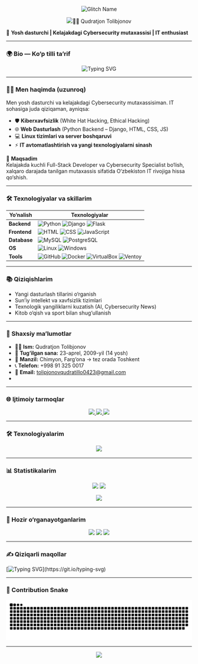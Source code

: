 <!-- Profil Banner (GLITCH EFFECT) -->
<p align="center">
  <img src="https://readme-typing-svg.herokuapp.com?font=Fira+Code&size=40&duration=3000&pause=1000&color=00FF00&center=true&vCenter=true&width=600&lines=%F0%9D%97%83%F0%9D%97%AA%F0%9D%97%AD%F0%9D%97%A7%F0%9D%97%A2%F0%9D%97%A9%F0%9D%97%A9%F0%9D%97%A8%F0%9D%97%A6%F0%9D%97%A6%20%F0%9D%97%9D%F0%9D%97%A8%F0%9D%97%A5%F0%9D%97%A2%F0%9D%97%A9%F0%9D%97%AC%F0%9D%97%A6%F0%9D%97%A8%F0%9D%97%AF" alt="Glitch Name" />
</p>

<!-- Typing Animation with Cold Colors Gradient Effect -->
<p align="center">
  <img src="https://readme-typing-svg.herokuapp.com?font=Fira+Code&size=22&duration=4000&pause=2000&center=true&vCenter=true&width=650&lines=%F0%9F%92%BB+%3Cspan+style%3D'color%3A%2300BFFF'%3EBackend+Developer%3C%2Fspan%3E;%F0%9F%94%92+%3Cspan+style%3D'color%3A%2370C1FF'%3ECybersecurity+Enthusiast%3C%2Fspan%3E;%F0%9F%8C%8D+%3Cspan+style%3D'color%3A%239A7DFF'%3EOpen-Source+Contributor%3C%2Fspan%3E;%F0%9F%93%9A+%3Cspan+style%3D'color%3A%2366FFB2'%3ELifelong+Learner%3C%2Fspan%3E;%F0%9F%9A%80+%3Cspan+st

---

# 👨‍💻 Qudratjon Tolibjonov  

💼 **Yosh dasturchi | Kelajakdagi Cybersecurity mutaxassisi | IT enthusiast**  

---

### 🌍 Bio — Ko‘p tilli ta’rif  

<p align="center">
  <img src="https://readme-typing-svg.herokuapp.com?font=Fira+Code&size=22&duration=5000&pause=2000&color=00FF00&center=true&vCenter=true&width=1000&lines=🇺🇿+Python+Backend+Developer+%7C+Kiberxavfsizlik+ixlosmandi+%7C+Full-Stack+dasturchi;🇺🇿+Najot+Ta'lim+Backend+Django+yo‘nalishida+tahsil+olyapman.;🇬🇧+Python+Backend+Developer+%7C+Cybersecurity+Enthusiast+%7C+Full-Stack+Developer;🇬🇧+Currently+studying+at+Najot+Ta'lim+Backend+Django.;🇪🇸+Desarrollador+Backend+en+Python+%7C+Entusiasta+de+la+Ciberseguridad+%7C+Full-Stack+Developer;🇪🇸+Actualmente+estudiando+en+Najot+Ta'lim+Backend+Django.;🇷🇺+Python+Backend+Developer+%7C+Энтузиаст+кибербезопасности+%7C+Full-Stack+разработчик;🇷🇺+Обучаюсь+в+Najot+Ta'lim+Backend+Django.;🇨🇳+Python+后端开发者+%7C+网络安全爱好者+%7C+全栈开发者;🇨🇳+目前在+Najot+Ta'lim+Backend+Django+学习。" alt="Typing SVG" />
</p>

---

### 👨‍💻 Men haqimda (uzunroq)  
Men yosh dasturchi va kelajakdagi Cybersecurity mutaxassisiman. IT sohasiga juda qiziqaman, ayniqsa:  

- 🛡 **Kiberxavfsizlik** (White Hat Hacking, Ethical Hacking)  
- 🌐 **Web Dasturlash** (Python Backend – Django, HTML, CSS, JS)  
- 💻 **Linux tizimlari va server boshqaruvi**  
- ⚡ **IT avtomatlashtirish va yangi texnologiyalarni sinash**  

🎯 **Maqsadim**  
Kelajakda kuchli Full-Stack Developer va Cybersecurity Specialist bo‘lish, xalqaro darajada tanilgan mutaxassis sifatida O‘zbekiston IT rivojiga hissa qo‘shish.  

---
### 🛠 Texnologiyalar va skillarim  

| Yo‘nalish    | Texnologiyalar |
|--------------|----------------|
| **Backend**  | ![Python](https://skillicons.dev/icons?i=python) ![Django](https://skillicons.dev/icons?i=django) ![Flask](https://skillicons.dev/icons?i=flask) |
| **Frontend** | ![HTML](https://skillicons.dev/icons?i=html) ![CSS](https://skillicons.dev/icons?i=css) ![JavaScript](https://skillicons.dev/icons?i=js) |
| **Database** | ![MySQL](https://skillicons.dev/icons?i=mysql) ![PostgreSQL](https://skillicons.dev/icons?i=postgres) |
| **OS**       | ![Linux](https://skillicons.dev/icons?i=linux) ![Windows](https://skillicons.dev/icons?i=windows) |
| **Tools**    | ![GitHub](https://skillicons.dev/icons?i=github) ![Docker](https://skillicons.dev/icons?i=docker) ![VirtualBox](https://skillicons.dev/icons?i=vbox) ![Ventoy](https://img.shields.io/badge/Ventoy-blue?logo=usb&logoColor=white) |

---

### 📚 Qiziqishlarim  
- Yangi dasturlash tillarini o‘rganish  
- Sun’iy intellekt va xavfsizlik tizimlari  
- Texnologik yangiliklarni kuzatish (AI, Cybersecurity News)  
- Kitob o‘qish va sport bilan shug‘ullanish  

---

### 📇 Shaxsiy ma’lumotlar  

- 🧑‍💼 **Ism:** Qudratjon Tolibjonov  
- 🎂 **Tug‘ilgan sana:** 23-aprel, 2009-yil (14 yosh)  
- 📍 **Manzil:** Chimyon, Farg‘ona → tez orada Toshkent  
- 📞 **Telefon:** +998 91 325 0017  
- 📧 **Email:** tolipjonovqudratillo0423@gmail.com
- 

---
### 🌐 Ijtimoiy tarmoqlar  
<p align="center">
  <a href="https://github.com/tolipjonovqudratillo0423">
    <img src="https://img.shields.io/badge/GitHub-181717?style=for-the-badge&logo=github&logoColor=white"/>
  </a>
  <a href="https://t.me/qudratillo0017">
    <img src="https://img.shields.io/badge/Telegram-2CA5E0?style=for-the-badge&logo=telegram&logoColor=white"/>
  </a>
  <a href="https://www.linkedin.com/in/qudratillo-tolipjonov-a943ba381">
    <img src="https://img.shields.io/badge/LinkedIn-0077B5?style=for-the-badge&logo=linkedin&logoColor=white"/>
  </a>
</p>



---

### 🛠️ Texnologiyalarim  
<p align="center">
  <img src="https://skillicons.dev/icons?i=python,django,git,github,linux,html,css,js,postgresql,docker&theme=dark" />
</p>  

---

### 📊 Statistikalarim  

<p align="center">
  <!-- Asosiy statistika -->
  <img src="https://github-readme-stats.vercel.app/api?username=tolipjonovqudratillo0423&show_icons=true&theme=tokyonight&count_private=true&include_all_commits=true" height="180"/>
  
  <!-- Streak -->
  <img src="https://github-readme-streak-stats.herokuapp.com/?user=tolipjonovqudratillo0423&theme=tokyonight&hide_border=true" height="180"/>
</p>

<!-- Ko‘p ishlatiladigan tillar -->
<p align="center">
  <img src="https://github-readme-stats.vercel.app/api/top-langs/?username=tolipjonovqudratillo0423&layout=compact&theme=tokyonight&langs_count=8" height="180"/>
</p>

---

### 🚀 Hozir o‘rganayotganlarim  
<p align="center">
  <img src="https://img.shields.io/badge/FastAPI-009688?style=for-the-badge&logo=fastapi&logoColor=white"/>
  <img src="https://img.shields.io/badge/React-20232A?style=for-the-badge&logo=react&logoColor=61DAFB"/>
  <img src="https://img.shields.io/badge/Docker-2496ED?style=for-the-badge&logo=docker&logoColor=white"/>
</p>  

---

### ✍️ Qiziqarli maqollar  
[![Typing SVG](https://readme-typing-svg.herokuapp.com?font=Fira+Code&size=22&duration=2500&pause=1000&color=00FF00&center=true&vCenter=true&width=1000&lines=1.+Code+is+like+humor.+When+you+have+to+explain+it,+it's+bad.;2.+In+code+we+trust.;3.+Programming+is+the+art+of+thinking+clearly.;4.+Fixing+bugs+teaches+more+than+writing+perfect+code.;5.+Talk+is+cheap,+show+me+the+code.;6.+A+good+programmer+is+lazy+in+the+right+way.;7.+Debugging+is+like+being+a+detective.;8.+Code+never+lies,+comments+sometimes+do.;9.+First,+solve+the+problem.+Then,+write+the+code.;10.+Simplicity+is+the+soul+of+efficiency.;11.+The+best+code+is+no+code+at+all.;12.+Every+bug+is+a+lesson+in+disguise.;13.+If+it+works,+don’t+touch+it.;14.+Code+smarter,+not+harder.;15.+Good+code+is+its+own+best+documentation.;16.+A+programmer+is+a+machine+that+turns+caffeine+into+code.;17.+Code+is+read+more+than+written.;18.+Make+it+work,+make+it+right,+make+it+fast.;19.+Perfection+is+achieved+not+when+there+is+nothing+more+to+add,+but+when+nothing+left+to+take+away.;20.+Programming+is+99%+thinking,+1%+typing.)](https://git.io/typing-svg)

---

### 🐍 Contribution Snake  
<p align="center">
  <img src="https://github.com/Platane/snk/raw/output/github-contribution-grid-snake.svg" alt="snake" />
</p>  

---

<p align="center">
  <img src="https://capsule-render.vercel.app/api?type=waving&color=0:302b63,100:0f0c29&height=120&section=footer"/>
</p>
